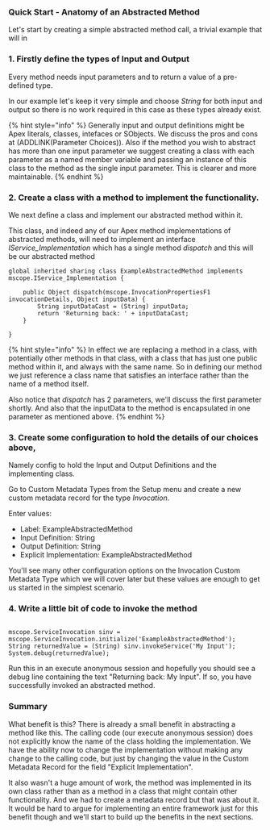 ### Quick Start - Anatomy of an Abstracted Method

Let's start by creating a simple abstracted method call, a trivial example that will in 

### 1. Firstly define the types of Input and Output

Every method needs input parameters and to return a value of a pre-defined type.

In our example let's keep it very simple and choose *String* for both input and output so there is no work required in this case as these types already exist. 

{% hint style="info" %}
Generally input and output definitions might be Apex literals, classes, intefaces or SObjects. We discuss the pros and cons at (ADDLINK(Parameter Choices)). Also if the method you wish to abstract has more than one input parameter we suggest creating a class with each parameter as a named member variable and passing an instance of this class to the method as the single input parameter. This is clearer and more maintainable.
{% endhint %}

### 2. Create a class with a method to implement the functionality. 

We next define a class and implement our abstracted method within it. 

This class, and indeed any of our Apex method implementations of abstracted methods, will need to implement an interface *IService_Implementation* which has a single method *dispatch* and this will be our abstracted method

```
global inherited sharing class ExampleAbstractedMethod implements mscope.IService_Implementation {
 
    public Object dispatch(mscope.InvocationPropertiesF1 invocationDetails, Object inputData) {
        String inputDataCast = (String) inputData;
        return 'Returning back: ' + inputDataCast;
    }
 
}

```

{% hint style="info" %}
In effect we are replacing a method in a class, with potentially other methods in that class, with a class that has just one public method within it, and always with the same name. So in defining our method we just reference a class name that satisfies an interface rather than the name of a method itself.

Also notice that *dispatch* has 2 parameters, we'll discuss the first parameter shortly. And also that the inputData to the method is encapsulated in one parameter as mentioned above.
{% endhint %}



### 3. Create some configuration to hold the details of our choices above, 

Namely config to hold the Input and Output Definitions and the implementing class.

Go to Custom Metadata Types from the Setup menu and create a new custom metadata record for the type *Invocation*. 

Enter values:
* Label: ExampleAbstractedMethod
* Input Definition: String
* Output Definition: String
* Explicit Implementation: ExampleAbstractedMethod

You'll see many other configuration options on the Invocation Custom Metadata Type which we will cover later but these values are enough to get us started in the simplest scenario.



### 4. Write a little bit of code to invoke the method

```

mscope.ServiceInvocation sinv = mscope.ServiceInvocation.initialize('ExampleAbstractedMethod');
String returnedValue = (String) sinv.invokeService('My Input');
System.debug(returnedValue);

```

Run this in an execute anonymous session and hopefully you should see a debug line containing the text "Returning back: My Input". If so, you have successfully invoked an abstracted method.


### Summary

What benefit is this? There is already a small benefit in abstracting a method like this. The calling code (our execute anonymous session) does not explicitly know the name of the class holding the implementation. We have the ability now to change the implementation without making any change to the calling code, but just by changing the value in the Custom Metadata Record for the field "Explicit Implementation". 

It also wasn't a huge amount of work, the method was implemented in its own class rather than as a method in a class that might contain other functionality. And we had to create a metadata record but that was about it. It would be hard to argue for implementing an entire framework just for this benefit though and we'll start to build up the benefits in the next sections. 

